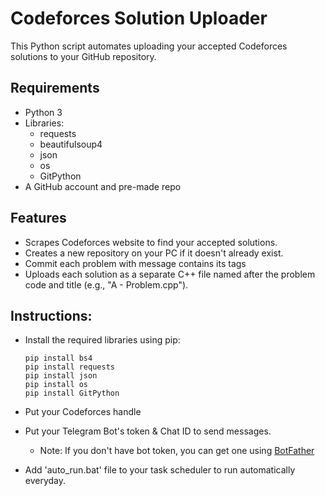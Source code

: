 # Codeforces Solution Uploader
This Python script automates uploading your accepted Codeforces solutions to your GitHub repository.

## Requirements
- Python 3
- Libraries:
    - requests
    - beautifulsoup4
    - json
    - os
    - GitPython
- A GitHub account and pre-made repo

## Features
- Scrapes Codeforces website to find your accepted solutions.
- Creates a new repository on your PC if it doesn't already exist.
- Commit each problem with message contains its tags
- Uploads each solution as a separate C++ file named after the problem code and title (e.g., "A - Problem.cpp").

## Instructions:
- Install the required libraries using pip:
	```
	pip install bs4
	pip install requests
	pip install json
	pip install os
	pip install GitPython
	```

- Put your Codeforces handle

- Put your Telegram Bot's token & Chat ID to send messages.
	- Note: If you don't have bot token, you can get one using <a href="https://telegram.me/BotFather">BotFather</a>

- Add 'auto_run.bat' file to your task scheduler to run automatically everyday.

